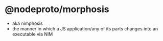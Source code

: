 # @nodeproto/morphosis

- aka nimphosis
- the manner in which a JS application/any of its parts changes into an executable via NIM
